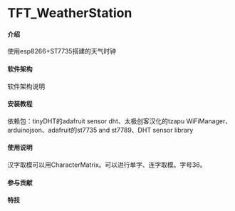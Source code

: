 # TFT_WeatherStation

#### 介绍
使用esp8266+ST7735搭建的天气时钟

#### 软件架构
软件架构说明


#### 安装教程
依赖包：tinyDHT的adafruit sensor dht、太极创客汉化的tzapu WiFiManager、arduinojson、adafruit的st7735 and st7789、DHT sensor library


#### 使用说明
汉字取模可以用CharacterMatrix。可以进行单字、连字取模。字号36。


#### 参与贡献




#### 特技

